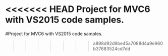 <<<<<<< HEAD
Project for MVC6 with VS2015 code samples.
=======
#Project for MVC6 with VS2015 code samples.
>>>>>>> a898d92d9be45a7088d4a9e960b37683524cd7dd
